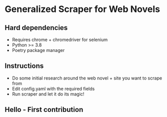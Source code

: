 
# Generalized Scraper for Web Novels

## Hard dependencies
  - Requires chrome + chromedriver for selenium
  - Python >= 3.8 
  - Poetry package manager

## Instructions
  - Do some initial research around the web novel + site you want to scrape from
  - Edit config.yaml with the required fields
  - Run scraper and let it do its magic!
  
  
## Hello - First contribution
